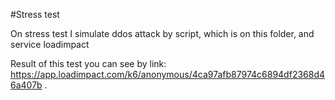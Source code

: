 #Stress test

On stress test I simulate ddos attack by script, which is on this folder, and service loadimpact

Result of this test you can see by link: https://app.loadimpact.com/k6/anonymous/4ca97afb87974c6894df2368d46a407b .
